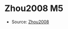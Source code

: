 <a name="material" />

# Zhou2008 M5
<script type="application/ld+json">
  {
    "@context": "https://schema.org/",
    "@type": "ChemicalSubstance",
    "http://purl.org/dc/terms/conformsTo":
      {
        "@type": "CreativeWork",
        "@id": "https://bioschemas.org/profiles/ChemicalSubstance/0.4-RELEASE/"
      },
    "@id": "https://egonw.github.io/nanowiki/nanowiki217.html#material",
    "name": "Zhou2008 M5",
    "sameAs": "http://127.0.0.1/mediawiki/index.php/Special:URIResolver/Zhou2008_M5"
  }
</script>


* Source: [Zhou2008](http://127.0.0.1/mediawiki/index.php/Special:URIResolver/Zhou2008)
